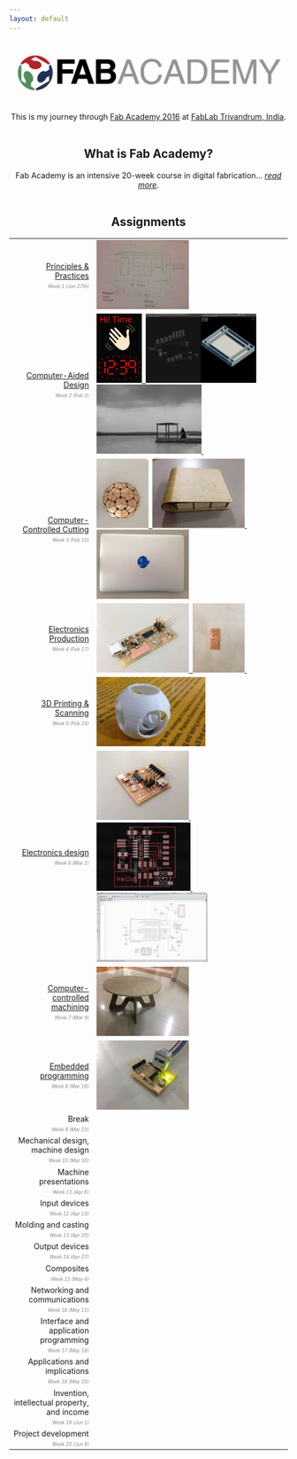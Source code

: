 ```yaml
---
layout: default
---
```

[<img src="images/fabacademy.jpg"/>][FabAcademy]


<div style="text-align:center">
   This is my journey through <a href="http://archive.fabacademy.org/archives/2016/master/">Fab Academy 2016</a> at
   <a href="https://www.fablabs.io/fablabtrivandrum">FabLab Trivandrum, India</a>.
</div>

<br/>

<h2 style="text-align:center">What is Fab Academy?</h2>

<div style="text-align:center">
   Fab Academy is an intensive 20-week course in digital fabrication... <a href="fabacademy.html"><span style="font-style:italic">read more</span></a>.
</div>

<br/>


<h2 style="text-align:center">Assignments</h2>

<table cellspacing="10" cellpadding="10">
<tr>
   <td style="text-align:right" width="30%">
      <a href="w1-principles.html">Principles & Practices</a> <br/>
      <span style="font-size:60%;font-style:italic;color:gray">Week 1 (Jan 27th)</span>
   </td>
   <td>
      <a href="w1-principles.html">
         <img src="images/clock.jpg" height="125"/>
      </a>
   </td>
</tr>
<tr>
   <td style="text-align:right">
      <a href="w2-cad.html">Computer-Aided Design</a> <br/>
      <span style="font-size:60%;font-style:italic;color:gray">Week 2 (Feb 3)</span>
   </td>
   <td>
      <a href="w2-cad.html">
         <img src="images/hi-time-logo.svg" height="125"/>&nbsp;
         <img src="images/antimony-hitime.jpg" height="125"/>
         <img src="images/beach-vader.jpg" height="125"/>&nbsp;
      </a>
   </td>
</tr>
<tr>
   <td style="text-align:right">
      <a href="w3-cutting.html">Computer-Controlled Cutting</a> <br/>
      <span style="font-size:60%;font-style:italic;color:gray">Week 3 (Feb 10)</span>
   </td>
   <td>
      <a href="w3-cutting.html">
         <img src="images/geodesic-top.jpg" height="125"/>&nbsp;
         <img src="images/box-side.jpg" height="125"/>&nbsp;
         <img src="images/deathstar-decal.jpg" height="125"/>
      </a>
   </td>
</tr>
<tr>
   <td style="text-align:right">
         <a href="w4-eprod.html">Electronics Production</a> <br/>
		<span style="font-size:60%;font-style:italic;color:gray">Week 4 (Feb 17)</span>
	</td>
	<td> 
	    <a href="w4-eprod.html">
			<img src="images/fabisp.jpg" height="125"/>&nbsp;
			<img src="images/eprod-2nd-result.jpg" height="125"/>&nbsp;
		</a> 
   </td> 
</tr> 
<tr>
   <td style="text-align:right">
         <a href="w5-3d.html">3D Printing & Scanning</a> <br/>
		<span style="font-size:60%;font-style:italic;color:gray">Week 5 (Feb 24)</span>
	</td>
	<td> 
         <a href="w5-3d.html">
			<img src="images/w5-sphere.jpg" height="125"/>
		</a> 
	</td> 
</tr> 
<tr>
   <td style="text-align:right">
         <a href="w6-edesign.html">Electronics design</a> <br/> 
		<span style="font-size:60%;font-style:italic;color:gray">Week 6 (Mar 2)</span>
   </td>	
   <td> 
      <a href="w6-edesign.html">
		<img src="images/w6-final-board.jpg" height="125"/>&nbsp;
		<img src="images/w6-board-layout.jpg" height="125"/>&nbsp;
		<img src="images/w6-schematic.jpg" height="125"/>
	  </a> 
   </td> 
</tr> 
<tr>
   <td style="text-align:right">
         <a href="w7-machining.html">Computer-controlled machining </a> <br/> 
		<span style="font-size:60%;font-style:italic;color:gray">Week 7 (Mar 9)</span>
	</td>
	<td> 
      <a href="w7-machining.html">
		<img src="images/w7-table.jpg" height="125"/>
	  </a> 
    </td> 
</tr> 
<tr>
   <td style="text-align:right">
	<a href="w8-embedded.html">Embedded programming</a> <br/> 
		<span style="font-size:60%;font-style:italic;color:gray">Week 8 (Mar 16)</span>
	</td>
	<td> 
		<a href="w8-embedded.html">
			<img src="images/w8-hello-led-blinking.jpg" height="125"/>
		</a> 
   </td> 
</tr> 
<tr>
   <td style="text-align:right">
		Break <br/>
		<span style="font-size:60%;font-style:italic;color:gray">Week 9 (Mar 23)</span>
	</td>
	    <td> 
	   </td> 
</tr> 
<tr>
   <td style="text-align:right">
		Mechanical design, machine design <br/>
		<span style="font-size:60%;font-style:italic;color:gray">Week 10 (Mar 30)</span>
	</td>
	    <td> 
	   </td> 
</tr> 
<tr>
   <td style="text-align:right">
		Machine presentations <br/>
		<span style="font-size:60%;font-style:italic;color:gray">Week 11 (Apr 6)</span>
	</td>
	    <td> 
	   </td> 
</tr> 
<tr>
   <td style="text-align:right">
		Input devices <br/>
		<span style="font-size:60%;font-style:italic;color:gray">Week 12 (Apr 13)</span>
	</td>
	    <td> 
	   </td> 
</tr> 
<tr>
   <td style="text-align:right">
		Molding and casting <br/>
		<span style="font-size:60%;font-style:italic;color:gray">Week 13 (Apr 20)</span>
	</td>
	    <td> 
	   </td> 
</tr> 
<tr>
   <td style="text-align:right">
		Output devices <br/>
		<span style="font-size:60%;font-style:italic;color:gray">Week 14 (Apr 27)</span>
	</td>
	    <td> 
	   </td> 
</tr> 
<tr>
   <td style="text-align:right">
		Composites <br/>
		<span style="font-size:60%;font-style:italic;color:gray">Week 15 (May 4)</span>
	</td>
	    <td> 
	   </td> 
</tr> 
<tr>
   <td style="text-align:right">
		Networking and communications <br/>
		<span style="font-size:60%;font-style:italic;color:gray">Week 16 (May 11)</span>
	</td>
	    <td> 
	   </td> 
</tr> 
<tr>
   <td style="text-align:right">
		Interface and application programming <br/>
		<span style="font-size:60%;font-style:italic;color:gray">Week 17 (May 18)</span>
	</td>
	    <td> 
	   </td> 
</tr> 
<tr>
   <td style="text-align:right">
		Applications and implications <br/>
		<span style="font-size:60%;font-style:italic;color:gray">Week 18 (May 25)</span>
	</td>
	    <td> 
	   </td> 
</tr> 
<tr>
   <td style="text-align:right">
		Invention, intellectual property, and income <br/>
		<span style="font-size:60%;font-style:italic;color:gray">Week 19 (Jun 1)</span>
	</td>
	    <td> 
	   </td> 
</tr> 
<tr>
   <td style="text-align:right">
		Project development <br/>
		<span style="font-size:60%;font-style:italic;color:gray">Week 20 (Jun 8)</span>
	</td>
	    <td> 
	   </td> 
</tr> 
</table>


[FabAcademy]: http://fabacademy.org
[FabLabs]: http://archive.fabacademy.org/archives/2016/master/labs.html
[HTMAA]: http://fab.cba.mit.edu/classes/863.14/
[ProfNeil]: http://ng.cba.mit.edu/
[CBA]: http://cba.mit.edu/
[FabAcademy2016]: http://archive.fabacademy.org/archives/2016/master/
[Schedule]: http://archive.fabacademy.org/archives/2016/master/schedule.html
[2015Projects]: http://fabacademy.org/archives/2015/students/index.html
[SolidConTalk]: https://www.youtube.com/watch?v=L0RDrSKenGo
[EdgeInterview]: https://edge.org/conversation/neil_gershenfeld-digital-reality
[FabBook]: https://books.google.co.in/books?id=Zw0j50HDwYUC&lpg=PP1&pg=PP9#v=onepage&q&f=false

[ProfNeil]: http://ng.cba.mit.edu/
[CBA]: http://cba.mit.edu/
[FabAcademy2016]: http://archive.fabacademy.org/archives/2016/master/
[Schedule]: http://archive.fabacademy.org/archives/2016/master/schedule.html
[2015Projects]: http://fabacademy.org/archives/2015/students/index.html
[SolidConTalk]: https://www.youtube.com/watch?v=L0RDrSKenGo
[EdgeInterview]: https://edge.org/conversation/neil_gershenfeld-digital-reality
[FabBook]: https://books.google.co.in/books?id=Zw0j50HDwYUC&lpg=PP1&pg=PP9#v=onepage&q&f=false
[FabLabTvm]: https://www.fablabs.io/fablabtrivandrum
